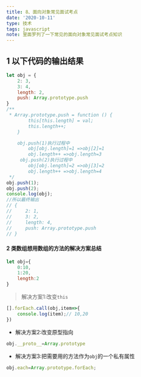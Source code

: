```yaml
---
title: 8、面向对象常见面试考点
date: '2020-10-11'
type: 技术
tags: javascript
note: 里面罗列了一下常见的面向对象常见面试考点知识
---
```

## 1 以下代码的输出结果
```js
let obj = {
    2: 3,
    3: 4,
    length: 2,
    push: Array.prototype.push
}
/**
 * Array.prototype.push = function () {
        this[this.length] = val;
        this.length++;
    }

    obj.push(1)执行过程中
        obj[obj.length]=1 =>obj[2]=1
        obj.length++ =>obj.length=3
     obj.push(2)执行过程中
        obj[obj.length]=2 =>obj[3]=2
        obj.length++ =>obj.length=4
 */
obj.push(1);
obj.push(2);
console.log(obj);
//所以最终输出
// {
//     2: 1,
//     3: 2,
//     length: 4,
//     push: Array.prototype.push
// }
```
#### 2 类数组想用数组的方法的解决方案总结
```js
let obj={
    0:10,
    1:20,
    length:2
}
```
> 解决方案1:改变`this`
```js
[].forEach.call(obj,item=>{
    console.log(item);// 10,20
})
```
+ 解决方案2:改变原型指向
```js
obj.__proto__=Array.prototype
```
+ 解决方案3:把需要用的方法作为`obj`的一个私有属性
```js
obj.each=Array.prototype.forEach;
```